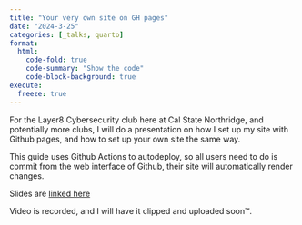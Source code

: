 ```yaml
---
title: "Your very own site on GH pages"
date: "2024-3-25"
categories: [_talks, quarto]
format:
  html:
    code-fold: true
    code-summary: "Show the code"
    code-block-background: true
execute:
  freeze: true
---
```


For the Layer8 Cybersecurity club here at Cal State Northridge, and potentially more clubs, I will do a presentation on how I set up my site with Github pages, and how to set up your own site the same way. 

This guide uses Github Actions to autodeploy, so all users need to do is commit from the web interface of Github, their site will automatically render changes.

Slides are [linked here](./revealjs.md)

Video is recorded, and I will have it clipped and uploaded soon™.